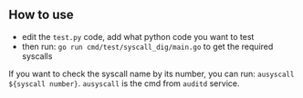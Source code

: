 ## How to use

- edit the `test.py` code, add what python code you want to test
- then run: `go run cmd/test/syscall_dig/main.go` to get the required syscalls

If you want to check the syscall name by its number, you can run: `ausyscall ${syscall number}`. `ausyscall` is the cmd from `auditd` service.
